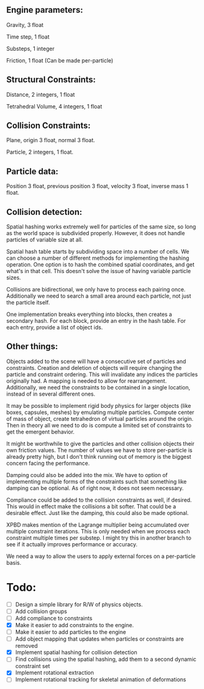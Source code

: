 ## Engine parameters:

Gravity, 3 float

Time step, 1 float

Substeps, 1 integer

Friction, 1 float (Can be made per-particle)



## Structural Constraints:

Distance, 2 integers, 1 float

Tetrahedral Volume, 4 integers, 1 float



## Collision Constraints:

Plane, origin 3 float, normal 3 float.

Particle, 2 integers, 1 float.

## Particle data:

Position 3 float, previous position 3 float, velocity 3 float, inverse mass 1 float.



## Collision detection:

Spatial hashing works extremely well for particles of the same size, so long as the world space is subdivided properly. However, it does not handle particles of variable size at all.

Spatial hash table starts by subdividing space into a number of cells. We can choose a number of different methods for implementing the hashing operation. One option is to hash the combined spatial coordinates, and get what's in that cell. This doesn't solve the issue of having variable particle sizes.

Collisions are bidirectional, we only have to process each pairing once. Additionally we need to search a small area around each particle, not just the particle itself. 

One implementation breaks everything into blocks, then creates a secondary hash. For each block, provide an entry in the hash table. For each entry, provide a list of object ids. 

## Other things:

Objects added to the scene will have a consecutive set of particles and constraints. Creation and deletion of objects will require changing the particle and constraint ordering. This will invalidate any indices the particles originally had. A mapping is needed to allow for rearrangement. Additionally, we need the constraints to be contained in a single location, instead of in several different ones. 

It may be possible to implement rigid body physics for larger objects (like boxes, capsules, meshes) by emulating multiple particles. Compute center of mass of object, create tetrahedron of virtual particles around the origin. Then in theory all we need to do is compute a limited set of constraints to get the emergent behavior.

It might be worthwhile to give the particles and other collision objects their own friction values. The number of values we have to store per-particle is already pretty high, but I don't think running out of memory is the biggest concern facing the performance.

Damping could also be added into the mix. We have to option of implementing multiple forms of the constraints such that something like damping can be optional. As of right now, it does not seem necessary.

Compliance could be added to the collision constraints as well, if desired. This would in effect make the collisions a bit softer. That could be a desirable effect. Just like the damping, this could also be made optional.

XPBD makes mention of the Lagrange multiplier being accumulated over multiple constraint iterations. This is only needed when we process each constraint multiple times per substep. I might try this in another branch to see if it actually improves performance or accuracy.

We need a way to allow the users to apply external forces on a per-particle basis. 

# Todo:

- [ ] Design a simple library for R/W of physics objects.
- [ ] Add collision groups
- [ ] Add compliance to constraints
- [x] Make it easier to add constraints to the engine.
- [ ] Make it easier to add particles to the engine
- [ ] Add object mapping that updates when particles or constraints are removed
- [x] Implement spatial hashing for collision detection
- [ ] Find collisions using the spatial hashing, add them to a second dynamic constraint set 
- [x] Implement rotational extraction
- [ ] Implement rotational tracking for skeletal animation of deformations